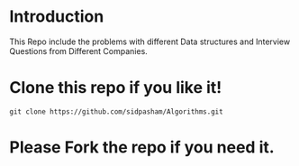 # Introduction
This Repo include the problems with different Data structures and Interview Questions from Different Companies.

# Clone this repo if you like it!
```
git clone https://github.com/sidpasham/Algorithms.git
```

# Please Fork the repo if you need it.